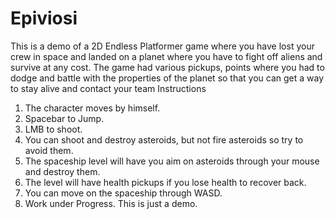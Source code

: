 # Epiviosi
This is a demo of a 2D Endless Platformer game where you have lost your crew in space and landed on a planet where you have to fight off aliens and survive at any cost. The game had various pickups, points where you had to dodge and battle with the properties of the planet so that you can get a way to stay alive and contact your team
Instructions
1. The character moves by himself.
2. Spacebar to Jump.
3. LMB to shoot.
4. You can shoot and destroy asteroids, but not fire asteroids so try to avoid them.
5. The spaceship level will have you aim on asteroids through your mouse and destroy them.
6. The level will have health pickups if you lose health to recover back.
7. You can move on the spaceship through WASD.
8. Work under Progress. This is just a demo.
